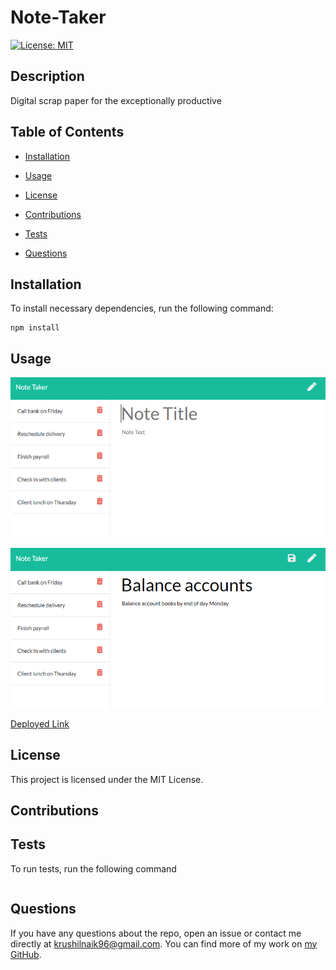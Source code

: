 # Note-Taker

[![License: MIT](https://img.shields.io/badge/License-MIT-yellow.svg)](https://opensource.org/licenses/MIT)

## Description

Digital scrap paper for the exceptionally productive

## Table of Contents

* [Installation](#installation)

* [Usage](#usage)

* [License](#license)

* [Contributions](#contributions)

* [Tests](#tests)

* [Questions](#questions)

## Installation

To install necessary dependencies, run the following command:

```
npm install
```

## Usage

![Existing notes are listed in the left-hand column with empty fields on the right-hand side for the new note’s title and text.](./Assets/11-express-homework-demo-01.png)

![Note titled “Balance accounts” reads, “Balance account books by end of day Monday,” with other notes listed on the left.](./Assets/11-express-homework-demo-02.png)

[Deployed Link](https://note-taker-kn.herokuapp.com/)

## License

This project is licensed under the MIT License.

## Contributions



## Tests

To run tests, run the following command

```

```

## Questions

If you have any questions about the repo, open an issue or contact me directly at <krushilnaik96@gmail.com>.
You can find more of my work on [my GitHub](https://github.com/krushilnaik).
